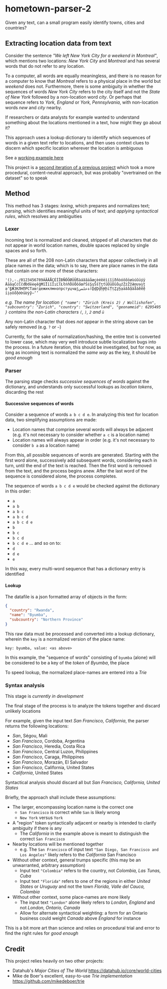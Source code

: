 # hometown-parser-2

Given any text, can a small program easily identify towns, cities and countries?

## Extracting location data from text

Consider the sentence *"We left New York City for a weekend in Montreal"*, which mentions two locations: *New York City* and *Montreal* and has several words that do not refer to any location.

To a computer, all words are equally meaningless, and there is no reason for a computer to know that *Montreal* refers to a physical place in the world but *weekend* does not. Furthermore, there is some ambiguity in whether the sequences of words *New York City* refers to the city itself and not the *State of New York* followed by a non-location word *city*. Or perhaps that sequence refers to *York, England* or *York, Pennsylvania*, with non-location words *new* and *city* nearby.

If researchers or data analysts for example wanted to understand something about the locations mentioned in a text, how might they go about it?

This approach uses a lookup dictionary to identify which sequences of words in a given text refer to locations, and then uses context clues to discern which specific location wherever the location is ambiguous

See a [working example here](https://rendall.github.io/hometown-parser-2/)

This project is a [second iteration of a previous project](https://rendall.github.io/hometown-parser/) which took a more procedural, content-neutral approach, but was probably "overtrained on the dataset" so to speak

## Method

This method has 3 stages: *lexing*, which prepares and normalizes text; *parsing*, which identifies meaningful units of text; and *applying syntactical rules*, which resolves any ambiguities

### Lexer

Incoming text is normalized and cleaned, stripped of all characters that do not appear in world location names, double spaces replaced by single spaces and so forth.

These are all of the 208 non-Latin characters that appear collectively in all place names in the data; which is to say, there are place names in the data that contain one or more of these characters:

`'(),-./0123456789ÁÂÄÅÇÉÍÎÐÑÓÖØÚÜßàáâãäåæçèéêëìíîïðñòóôõöøùúûüýÿ`
`ĀāăąĆćČčďĐđēėęěğĦĩĪīĭİıĽľŁłńňŌōŎŏőœřŚśŞşŠšŢţťũŪūŬŭůųźŻżŽžƏơưǝșț`
`əʼ̧̱̄̇БЖЗКЛНПРСТавгдежиклмнопрстуцчшјاةعلمنḎḏḐḑḥḨḩḯṬṭẔẕẖạảầẩậắằẵếềệ`
`ỉịọốồộớờủừỳỹ–‘’`

*e.g. The name for location `{ "name": "Zürich (Kreis 2) / Wollishofen", "subcountry": "Zurich", "country": "Switzerland", "geonameid": 6295495 }` contains the non-Latin characters `(`, `)`, `2` and `ü`*

Any non-Latin character that does *not* appear in the string above can be safely removed (e.g. `?` or `~`)

Currently, for the sake of normalization/hashing, the entire text is converted to lower case, which may very well introduce subtle localization bugs into the process. In a future iteration, this should be investigated, but for now, as long as incoming text is normalized the *same way* as the key, it should be *good enough*

### Parser

The parsing stage checks *successive sequences of words* against the dictionary, and understands only successful lookups as *location tokens*, discarding the rest

#### Successive sequences of words

Consider a sequence of words `a b c d e`. In analyzing this text for location data, two simplifying assumptions are made:

* Location names that comprise several words will always be adjacent (e.g. it's not necessary to consider whether `a c` is a location name)
* Location names will always appear in order (e.g. it's not necessary to consider `b a` as a location name)

From this, all possible sequences of words are generated. Starting with the first word alone, successively add subsequent words, considering each in turn, until the end of the text is reached. Then the first word is removed from the text, and the process begins anew. After the last word of the sequence is considered alone, the process completes.

The sequence of words `a b c d e` would be checked against the dictionary in this order:

* `a`
* `a b`
* `a b c`
* `a b c d`
* `a b c d e`
* `b`
* `b c`
* `b c d`
* `b c d e`
... and so on to:
* `d`
* `d e`
* `e`

In this way, every multi-word sequence that has a dictionary entry is identified

#### Lookup

The datafile is a json formatted array of objects in the form:

```json
{
  "country": "Rwanda",
  "name": "Byumba",
  "subcountry": "Northern Province"
}
```

This raw data must be processed and converted into a lookup dictionary, wherein the `key` is a normalized version of the place name:

`key: byumba, value: <as above>`

In this example, the "sequence of words" consisting of `byumba` (alone) will be considered to be a key of the *token* of *Byumba*, the place

To speed lookup, the normalized place-names are entered into a *Trie*

### Syntax analysis

This stage is *currently in development*

The final stage of the process is to analyze the tokens together and discard unlikely locations

For example, given the input text *San Francisco, California*, the parser returns the following locations:

* *San*, Ségou, Mali
* *San Francisco*, Cordoba, Argentina
* *San Francisco*, Heredia, Costa Rica
* *San Francisco*, Central Luzon, Philippines
* *San Francisco*, Caraga, Philippines
* *San Francisco*, Morazán, El Salvador
* *San Francisco*, California, United States
* *California*, United States

Syntactical analysis should discard all but *San Francisco, California, United States*

Briefly, the approach shall include these assumptions:

* The larger, encompassing location name is the correct one
  * `San Francisco` is correct while `San` is likely wrong
  * `New York` versus `York`
* A "region" token syntactically adjacent or nearby is intended to clarify ambiguity if there is any
  * The *California* in the example above is meant to distinguish the correct `San Francisco`
* Nearby locations will be mentioned together
  * e.g. The `San Francisco` of input text `"San Diego, San Francisco and Los Angeles"` likely refers to the *California* San Francisco
* Without other context, general trumps specific (this may be an unwarranted, arbitrary assumption)
  * Input text `"Colombia"` refers to the country, not *Colombia, Las Tunas, Cuba*
  * Input text `"Florida"` refers to one of the regions in either *United States* or *Uruguay* and not the town *Florida, Valle del Cauca, Colombia*
* Without other context, some place-names are more likely
  * The input text `"London"` alone likely refers to *London, England* and not *London, Ontario, Canada*
  * Allow for alternate syntactical weighting: a form for an Ontario business could weight *Canada* above *England* for instance

This is a bit more art than science and relies on procedural trial and error to find the right rules for *good enough*

## Credit

This project relies heavily on two other projects:

* Datahub's _Major Cities of The World_ <https://datahub.io/core/world-cities>
* Mike de Boer's excellent, easy-to-use _Trie implementation_ <https://github.com/mikedeboer/trie>
